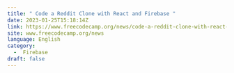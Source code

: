 ```yaml
---
title: " Code a Reddit Clone with React and Firebase "
date: 2023-01-25T15:18:14Z
link: https://www.freecodecamp.org/news/code-a-reddit-clone-with-react-and-firebase/?utm_medium=RSS&utm_source=news.12bit.vn
site: www.freecodecamp.org/news
language: English
category:
  -  Firebase 
draft: false
---
```

